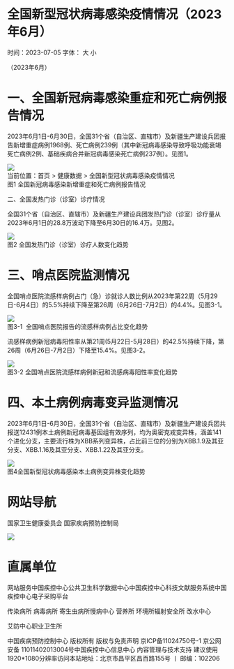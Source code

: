 # 全国新型冠状病毒感染疫情情况（2023年6⽉）

时间：2023-07-05 字体： ⼤ ⼩

（2023年6月）

# 一、全国新冠病毒感染重症和死亡病例报告情况

2023年6月1日-6月30日，全国31个省（自治区、直辖市）及新疆生产建设兵团报告新增重症病例1968例、死亡病例239例（其中新冠病毒感染导致呼吸功能衰竭死亡病例2例、基础疾病合并新冠病毒感染死亡病例237例）。见图1。

![](images/19c4e27c09726f38468fdb58bc7caadafa36e68957d320960a3465b523d48635.jpg)  
当前位置：⾸⻚ > 健康数据 > 全国新型冠状病毒感染疫情情况  
图1 全国新冠病毒感染新增重症和死亡病例报告情况

二、全国发热门诊（诊室）诊疗情况

全国31个省（自治区、直辖市）及新疆生产建设兵团发热门诊（诊室）诊疗量从2023年6月1日的28.8万波动下降至6月30日的16.4万。见图2。

![](images/72971037fe7845cc11fdd0619d8fb12b8f9bcd400dfcf5b69ed462d34a17435a.jpg)  
图2 全国发热门诊（诊室）诊疗人数变化趋势

# 三、哨点医院监测情况

全国哨点医院流感样病例占门（急）诊就诊人数比例从2023年第22周（5月29日-6月4日）的5.5%持续下降至第26周（6月26日-7月2日）的4.4%。见图3-1。

![](images/6bda38596823311d715568da2594137c98c5adbcbb792413ebeca8849450007c.jpg)  
图3-1  全国哨点医院报告的流感样病例占⽐变化趋势

流感样病例新冠病毒阳性率从第21周(5月22日-5月28日）的42.5%持续下降，第26周（6月26日-7月2日）下降至15.4%。见图3-2。

![](images/1a5b10220770d2e1820a08d4bd576de3c3c3208547ba12ca10a4875227eb36dd.jpg)  
图3-2 全国哨点医院流感样病例新冠和流感病毒阳性率变化趋势

# 四、本土病例病毒变异监测情况

2023年6月1日-6月30日，全国31个省（自治区、直辖市）及新疆生产建设兵团共报送12431例本土病例新冠病毒基因组有效序列，均为奥密克戎变异株，涵盖141个进化分支，主要流行株为XBB系列变异株，占比前三位的分别为XBB.1.9及其亚分支、XBB.1.16及其亚分支、XBB.1.22及其亚分支。

![](images/08a4b610abbf04c39ab76f9acb2d6ee4871965f82feb3800f3e3126c749c83f6.jpg)  
图4全国新型冠状病毒感染本⼟病例变异株变化趋势

# ⽹站导航

国家卫⽣健康委员会 国家疾病预防控制局

![](images/1d1c6c5c642a6dbb098f745ecca32b03ec6108b18215e37365979d87712482b5.jpg)

# 直属单位

⽹站服务中国疾控中⼼公共卫⽣科学数据中⼼中国疾控中⼼科技⽂献服务系统中国疾控中⼼电⼦采购平台

传染病所 病毒病所 寄⽣⾍病所慢病中⼼ 营养所 环境所辐射安全所 改⽔中⼼

艾防中⼼职业卫⽣所

中国疾病预防控制中⼼ 版权所有 版权与免责声明 京ICP备11024750号-1 京公⽹安备 11011402013004号中国疾控中⼼信息中⼼ 内容管理与技术⽀持 建议使⽤1920\*1080分辨率访问本站地址：北京市昌平区昌百路155号 ⼁ 邮编：102206